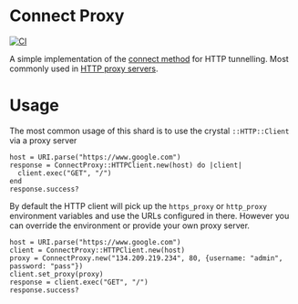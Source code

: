 # Connect Proxy

[![CI](https://github.com/spider-gazelle/connect-proxy/actions/workflows/ci.yml/badge.svg)](https://github.com/spider-gazelle/connect-proxy/actions/workflows/ci.yml)

A simple implementation of the [connect method](https://en.wikipedia.org/wiki/HTTP_tunnel#HTTP_CONNECT_method) for HTTP tunnelling.
Most commonly used in [HTTP proxy servers](https://en.wikipedia.org/wiki/Proxy_server#Web_proxy_servers).

# Usage

The most common usage of this shard is to use the crystal `::HTTP::Client` via a proxy server

```crystal
host = URI.parse("https://www.google.com")
response = ConnectProxy::HTTPClient.new(host) do |client|
  client.exec("GET", "/")
end
response.success?
```

By default the HTTP client will pick up the `https_proxy` or `http_proxy` environment variables and use the URLs configured in there.
However you can override the environment or provide your own proxy server.

```crystal
host = URI.parse("https://www.google.com")
client = ConnectProxy::HTTPClient.new(host)
proxy = ConnectProxy.new("134.209.219.234", 80, {username: "admin", password: "pass"})
client.set_proxy(proxy)
response = client.exec("GET", "/")
response.success?
```
